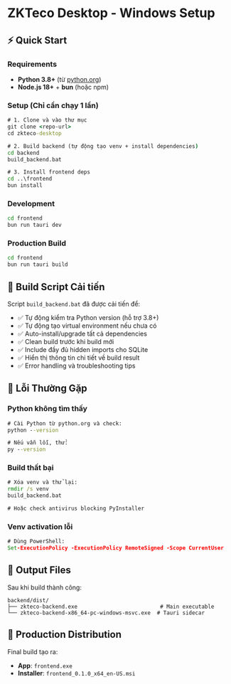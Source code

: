 # ZKTeco Desktop - Windows Setup

## ⚡ Quick Start

### Requirements
- **Python 3.8+** (từ [python.org](https://python.org))
- **Node.js 18+** + **bun** (hoặc npm)

### Setup (Chỉ cần chạy 1 lần)
```cmd
# 1. Clone và vào thư mục
git clone <repo-url>
cd zkteco-desktop

# 2. Build backend (tự động tạo venv + install dependencies)
cd backend
build_backend.bat

# 3. Install frontend deps
cd ..\frontend
bun install
```

### Development
```cmd
cd frontend
bun run tauri dev
```

### Production Build
```cmd
cd frontend  
bun run tauri build
```

## 🔧 Build Script Cải tiến

Script `build_backend.bat` đã được cải tiến để:
- ✅ Tự động kiểm tra Python version (hỗ trợ 3.8+)
- ✅ Tự động tạo virtual environment nếu chưa có
- ✅ Auto-install/upgrade tất cả dependencies
- ✅ Clean build trước khi build mới
- ✅ Include đầy đủ hidden imports cho SQLite
- ✅ Hiển thị thông tin chi tiết về build result
- ✅ Error handling và troubleshooting tips

## 🐛 Lỗi Thường Gặp

### Python không tìm thấy
```cmd
# Cài Python từ python.org và check:
python --version

# Nếu vẫn lỗi, thử:
py --version
```

### Build thất bại  
```cmd
# Xóa venv và thử lại:
rmdir /s venv
build_backend.bat

# Hoặc check antivirus blocking PyInstaller
```

### Venv activation lỗi
```cmd
# Dùng PowerShell:
Set-ExecutionPolicy -ExecutionPolicy RemoteSigned -Scope CurrentUser
```

## 📁 Output Files

Sau khi build thành công:
```
backend/dist/
├── zkteco-backend.exe                          # Main executable  
└── zkteco-backend-x86_64-pc-windows-msvc.exe  # Tauri sidecar
```

## 🎯 Production Distribution

Final build tạo ra:
- **App**: `frontend.exe`
- **Installer**: `frontend_0.1.0_x64_en-US.msi`